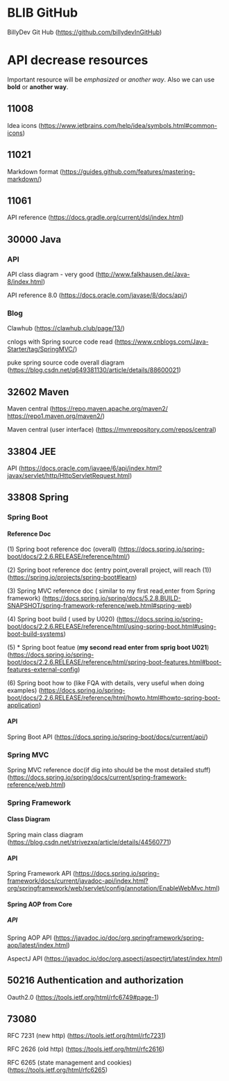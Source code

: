 # BLIB GitHub

BillyDev Git Hub (https://github.com/billydevInGitHub)

# API decrease resources
Important resource will be *emphasized* or _another way_.
Also we can use **bold** or __another way__. 


## 11008 

Idea icons (https://www.jetbrains.com/help/idea/symbols.html#common-icons)

## 11021

Markdown format (https://guides.github.com/features/mastering-markdown/)

## 11061

API reference (https://docs.gradle.org/current/dsl/index.html)

## 30000 Java 



### API 

API class diagram - very good (http://www.falkhausen.de/Java-8/index.html)

API reference 8.0 (https://docs.oracle.com/javase/8/docs/api/)

### Blog

Clawhub (https://clawhub.club/page/13/)

cnlogs with Spring source code read (https://www.cnblogs.com/Java-Starter/tag/SpringMVC/)

puke spring source code overall diagram (https://blog.csdn.net/q649381130/article/details/88600021)

## 32602 Maven

Maven central (https://repo.maven.apache.org/maven2/ https://repo1.maven.org/maven2/)

Maven central (user interface) (https://mvnrepository.com/repos/central)


## 33804 JEE

API (https://docs.oracle.com/javaee/6/api/index.html?javax/servlet/http/HttpServletRequest.html)

## 33808 Spring


### Spring Boot

#### Reference Doc
(1) Spring boot reference doc (overall) (https://docs.spring.io/spring-boot/docs/2.2.6.RELEASE/reference/html/)

(2) Spring boot reference doc (entry point,overall project, will reach (1))  (https://spring.io/projects/spring-boot#learn)

(3) Spring MVC reference doc ( similar to my first read,enter from Spring framework) (https://docs.spring.io/spring/docs/5.2.8.BUILD-SNAPSHOT/spring-framework-reference/web.html#spring-web)

(4) Spring boot build ( used by U020) (https://docs.spring.io/spring-boot/docs/2.2.6.RELEASE/reference/html/using-spring-boot.html#using-boot-build-systems)
  
(5)  * Spring boot featue (******my second read enter from sprig boot U021******) (https://docs.spring.io/spring-boot/docs/2.2.6.RELEASE/reference/html/spring-boot-features.html#boot-features-external-config) 
  
(6) Spring boot how to (like FQA with details, very useful when doing examples) (https://docs.spring.io/spring-boot/docs/2.2.6.RELEASE/reference/html/howto.html#howto-spring-boot-application)



#### API

Spring Boot API (https://docs.spring.io/spring-boot/docs/current/api/)

### Spring MVC 

Spring MVC reference doc(if dig into should be the most detailed stuff) (https://docs.spring.io/spring/docs/current/spring-framework-reference/web.html)

### Spring Framework

#### Class Diagram

Spring main class diagram (https://blog.csdn.net/strivezxq/article/details/44560771)

#### API 

Spring Framework API (https://docs.spring.io/spring-framework/docs/current/javadoc-api/index.html?org/springframework/web/servlet/config/annotation/EnableWebMvc.html)

#### Spring AOP from Core

##### API

Spring AOP API (https://javadoc.io/doc/org.springframework/spring-aop/latest/index.html)

AspectJ API (https://javadoc.io/doc/org.aspectj/aspectjrt/latest/index.html)


## 50216 Authentication and authorization

Oauth2.0 (https://tools.ietf.org/html/rfc6749#page-1)

## 73080

RFC 7231 (new http) (https://tools.ietf.org/html/rfc7231)

RFC 2626  (old http) (https://tools.ietf.org/html/rfc2616)

RFC 6265 (state management and cookies) (https://tools.ietf.org/html/rfc6265)